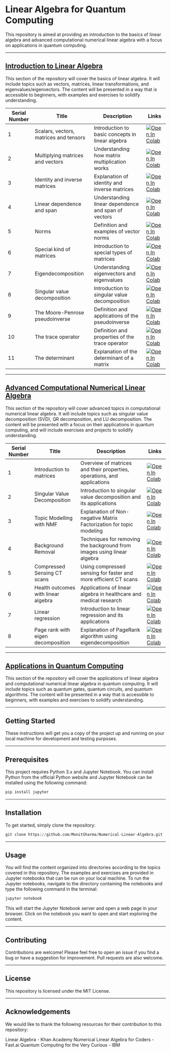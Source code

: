 # Linear Algebra for Quantum Computing

This repository is aimed at providing an introduction to the basics of linear algebra and advanced computational numerical linear algebra with a focus on applications in quantum computing.

-----

## [Introduction to Linear Algebra](https://github.com/MonitSharma/Numerical-Linear-Algebra/tree/main/Basic%20Numerical%20Linear%20Algebra)
This section of the repository will cover the basics of linear algebra. It will include topics such as vectors, matrices, linear transformations, and eigenvalues/eigenvectors. The content will be presented in a way that is accessible to beginners, with examples and exercises to solidify understanding.

| Serial Number | Title                                     | Description                                         | Links                                                                                     |
| ------------- | ----------------------------------------- | --------------------------------------------------- | ----------------------------------------------------------------------------------------- |
| 1             | Scalars, vectors, matrices and tensors    | Introduction to basic concepts in linear algebra    | [![Open In Colab](https://colab.research.google.com/assets/colab-badge.svg)](link_to_file) |
| 2             | Multiplying matrices and vectors          | Understanding how matrix multiplication works       | [![Open In Colab](https://colab.research.google.com/assets/colab-badge.svg)](link_to_file) |
| 3             | Identity and inverse matrices             | Explanation of identity and inverse matrices        | [![Open In Colab](https://colab.research.google.com/assets/colab-badge.svg)](link_to_file) |
| 4             | Linear dependence and span                 | Understanding linear dependence and span of vectors | [![Open In Colab](https://colab.research.google.com/assets/colab-badge.svg)](link_to_file) |
| 5             | Norms                                     | Definition and examples of vector norms             | [![Open In Colab](https://colab.research.google.com/assets/colab-badge.svg)](link_to_file) |
| 6             | Special kind of matrices                   | Introduction to special types of matrices           | [![Open In Colab](https://colab.research.google.com/assets/colab-badge.svg)](link_to_file) |
| 7             | Eigendecomposition                         | Understanding eigenvectors and eigenvalues          | [![Open In Colab](https://colab.research.google.com/assets/colab-badge.svg)](link_to_file) |
| 8             | Singular value decomposition               | Introduction to singular value decomposition        | [![Open In Colab](https://colab.research.google.com/assets/colab-badge.svg)](link_to_file) |
| 9             | The Moore-Penrose pseudoinverse            | Definition and applications of the pseudoinverse    | [![Open In Colab](https://colab.research.google.com/assets/colab-badge.svg)](link_to_file) |
| 10            | The trace operator                        | Definition and properties of the trace operator    | [![Open In Colab](https://colab.research.google.com/assets/colab-badge.svg)](link_to_file) |
| 11            | The determinant                           | Explanation of the determinant of a matrix         | [![Open In Colab](https://colab.research.google.com/assets/colab-badge.svg)](link_to_file) |




----

## [Advanced Computational Numerical Linear Algebra](https://github.com/MonitSharma/Numerical-Linear-Algebra/tree/main/Advanced%20Numerical%20Linear%20Algebra)
This section of the repository will cover advanced topics in computational numerical linear algebra. It will include topics such as singular value decomposition (SVD), QR decomposition, and LU decomposition. The content will be presented with a focus on their applications in quantum computing, and will include exercises and projects to solidify understanding.


| Serial Number | Title                                | Description                                                           | Links                                                                                     |
| ------------- | ------------------------------------ | --------------------------------------------------------------------- | ----------------------------------------------------------------------------------------- |
| 1             | Introduction to matrices             | Overview of matrices and their properties, operations, and applications | [![Open In Colab](https://colab.research.google.com/assets/colab-badge.svg)](link_to_file) |
| 2             | Singular Value Decomposition         | Introduction to singular value decomposition and its applications     | [![Open In Colab](https://colab.research.google.com/assets/colab-badge.svg)](link_to_file) |
| 3             | Topic Modelling with NMF              | Explanation of Non-negative Matrix Factorization for topic modeling  | [![Open In Colab](https://colab.research.google.com/assets/colab-badge.svg)](link_to_file) |
| 4             | Background Removal                   | Techniques for removing the background from images using linear algebra | [![Open In Colab](https://colab.research.google.com/assets/colab-badge.svg)](link_to_file) |
| 5             | Compressed Sensing CT scans           | Using compressed sensing for faster and more efficient CT scans      | [![Open In Colab](https://colab.research.google.com/assets/colab-badge.svg)](link_to_file) |
| 6             | Health outcomes with linear algebra  | Applications of linear algebra in healthcare and medical research   | [![Open In Colab](https://colab.research.google.com/assets/colab-badge.svg)](link_to_file) |
| 7             | Linear regression                    | Introduction to linear regression and its applications               | [![Open In Colab](https://colab.research.google.com/assets/colab-badge.svg)](link_to_file) |
| 8             | Page rank with eigen decomposition   | Explanation of PageRank algorithm using eigendecomposition            | [![Open In Colab](https://colab.research.google.com/assets/colab-badge.svg)](link_to_file) |




-----


## [Applications in Quantum Computing](https://github.com/MonitSharma/Qiskit-Hindi-Tutorials/blob/main/qiskit_hindi_basic_gates_part2.ipynb)
This section of the repository will cover the applications of linear algebra and computational numerical linear algebra in quantum computing. It will include topics such as quantum gates, quantum circuits, and quantum algorithms. The content will be presented in a way that is accessible to beginners, with examples and exercises to solidify understanding.

----


## Getting Started
These instructions will get you a copy of the project up and running on your local machine for development and testing purposes.

----


## Prerequisites
This project requires Python 3.x and Jupyter Notebook. You can install Python from the official Python website and Jupyter Notebook can be installed using the following command:


```python
pip install jupyter
```

----


## Installation
To get started, simply clone the repository:

```python
git clone https://github.com/MonitSharma/Numerical-Linear-Algebra.git
```

-----


## Usage
You will find the content organized into directories according to the topics covered in this repository. The examples and exercises are provided in Jupyter notebooks that can be run on your local machine. To run the Jupyter notebooks, navigate to the directory containing the notebooks and type the following command in the terminal:

```python
jupyter notebook
```

This will start the Jupyter Notebook server and open a web page in your browser. Click on the notebook you want to open and start exploring the content.


-----


## Contributing
Contributions are welcome! Please feel free to open an issue if you find a bug or have a suggestion for improvement. Pull requests are also welcome.

-----


## License
This repository is licensed under the MIT License.

------


## Acknowledgements
We would like to thank the following resources for their contribution to this repository:

Linear Algebra - Khan Academy
Numerical Linear Algebra for Coders - Fast.ai
Quantum Computing for the Very Curious - IBM

